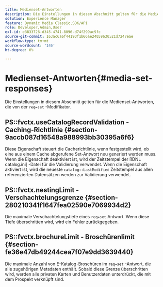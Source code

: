 ```yaml
---
title: Medienset-Antworten
description: Die Einstellungen in diesem Abschnitt gelten für die Mediensatzantworten, die vom Modifikator req=set abgerufen werden.
solution: Experience Manager
feature: Dynamic Media Classic,SDK/API
role: Developer,Admin,User
exl-id: e3833726-d345-4741-8096-d74f299ac9fc
source-git-commit: 163ac6a6f44193f1b66ae24059630521d7247eae
workflow-type: tm+mt
source-wordcount: '146'
ht-degree: 0%

---
```


# Medienset-Antworten{#media-set-responses}

Die Einstellungen in diesem Abschnitt gelten für die Medienset-Antworten, die von der `req=set` -Modifikator.

## PS::fvctx.useCatalogRecordValidation - Caching-Richtlinie {#section-9accb087d16548a988993bb30395a6f6}

Diese Eigenschaft steuert die Cacherichtlinie, wenn festgestellt wird, ob eine aus einem Cache abgerufene Set-Antwort neu generiert werden muss. Wenn die Eigenschaft deaktiviert ist, wird der Zeitstempel der [!DNL catalog.ini] -Datei für die Validierung verwendet. Wenn die Eigenschaft aktiviert ist, wird die neueste `catalog::LastModified` Zeitstempel aus allen referenzierten Datensätzen werden zur Validierung verwendet.

## PS::fvctx.nestingLimit - Verschachtelungsgrenze {#section-280210341f1647fea02590e7069934d2}

Die maximale Verschachtelungstiefe eines `req=set` Antwort. Wenn diese Tiefe überschritten wird, wird ein Fehler zurückgegeben.

## PS::fvctx.brochureLimit - Broschürenlimit {#section-fe36e47db49244cea7f07e9dd3639440}

Die maximale Anzahl von E-Katalog-Broschüren im `req=set` -Antwort, die alle zugehörigen Metadaten enthält. Sobald diese Grenze überschritten wird, werden alle privaten Karten und Benutzerdaten unterdrückt, die mit dem Prospekt verknüpft sind.
